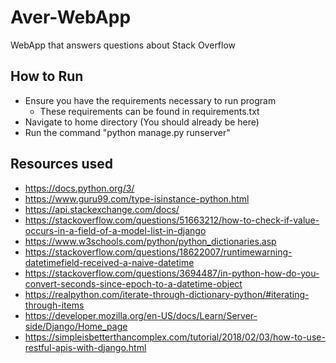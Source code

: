 # Aver-WebApp
WebApp that answers questions about Stack Overflow

## How to Run
- Ensure you have the requirements necessary to run program
  - These requirements can be found in requirements.txt
- Navigate to home directory (You should already be here)
- Run the command "python manage.py runserver"

## Resources used
- https://docs.python.org/3/
- https://www.guru99.com/type-isinstance-python.html
- https://api.stackexchange.com/docs/
- https://stackoverflow.com/questions/51663212/how-to-check-if-value-occurs-in-a-field-of-a-model-list-in-django
- https://www.w3schools.com/python/python_dictionaries.asp
- https://stackoverflow.com/questions/18622007/runtimewarning-datetimefield-received-a-naive-datetime
- https://stackoverflow.com/questions/3694487/in-python-how-do-you-convert-seconds-since-epoch-to-a-datetime-object
- https://realpython.com/iterate-through-dictionary-python/#iterating-through-items
- https://developer.mozilla.org/en-US/docs/Learn/Server-side/Django/Home_page
- https://simpleisbetterthancomplex.com/tutorial/2018/02/03/how-to-use-restful-apis-with-django.html


